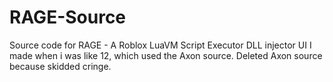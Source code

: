 # RAGE-Source
Source code for RAGE - A Roblox LuaVM Script Executor DLL injector UI I made when i was like 12, which used the Axon source.
Deleted Axon source because skidded cringe.
